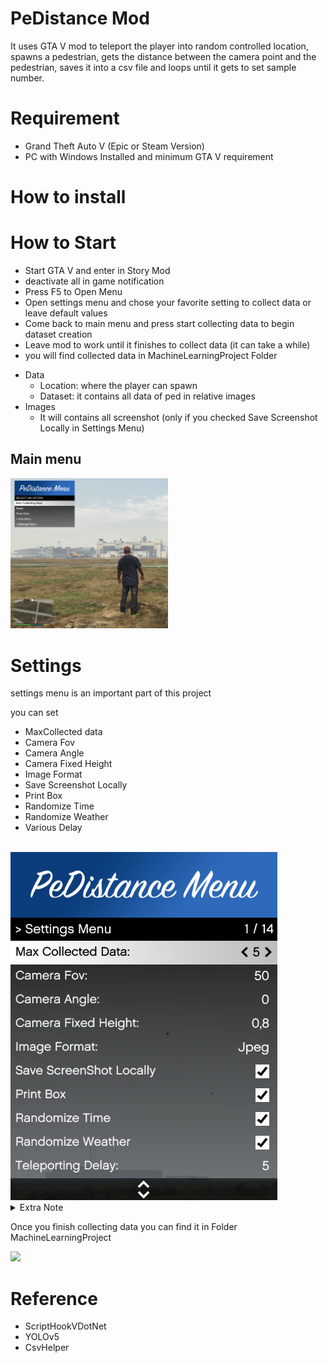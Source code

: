 # PeDistance Mod
It uses GTA V mod to teleport the player into random controlled location, spawns a pedestrian, gets the distance between the camera point and the pedestrian, saves it into a csv file and loops until it gets to set sample number.
# Requirement

* Grand Theft Auto V (Epic or Steam Version)
* PC with Windows Installed and minimum GTA V requirement


# How to install

# How to Start

* Start GTA V and enter in Story Mod
* deactivate all in game notification
* Press F5 to Open Menu
* Open settings menu and chose your favorite setting to collect data or leave default values
* Come back to main menu and press start collecting data to begin dataset creation
* Leave mod to work until it finishes to collect data (it can take a while)
* you will find collected data in MachineLearningProject Folder

- Data 
    - Location: where the player can spawn 
	- Dataset: it contains all data of ped in relative images
- Images
	- It will contains all screenshot (only if you checked Save Screenshot Locally in Settings Menu)

## Main menu

<img src="data/Assets/MainMenu.png" width="50%">

# Settings

settings menu is an important part of this project <br>

you can set
- MaxCollected data
- Camera Fov
- Camera Angle
- Camera Fixed Height
- Image Format
- Save Screenshot Locally
- Print Box
- Randomize Time
- Randomize Weather
- Various Delay

<br>
<img src="data/Assets/SettingsMenu.png">

<details>
<summary>
Extra Note 
</summary>
Relative to your PC Specific, you should set various delays in the settings menu to manage the renderization of the environment and all other stuff.
If your pc performances are low you should increment delays 
On the other hand you should decrement delays 
</details> 


Once you finish collecting data you can find it in Folder MachineLearningProject 

<img src="data/Assets/GTAmod_high.gif">

# Reference
* ScriptHookVDotNet
* YOLOv5
* CsvHelper